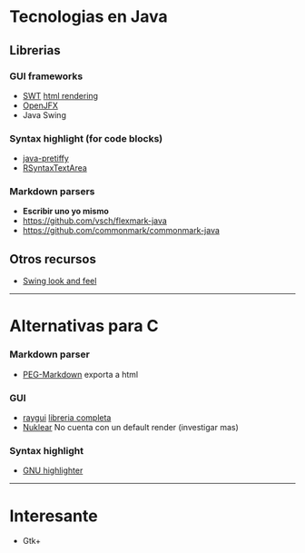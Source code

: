 # Tecnologias en Java

## Librerias
### GUI frameworks
- [SWT](https://www.eclipse.org/swt/) [html rendering](https://help.eclipse.org/latest/index.jsp?topic=%2Forg.eclipse.platform.doc.isv%2Freference%2Fapi%2Forg%2Feclipse%2Fswt%2Fbrowser%2FBrowser.html)
- [OpenJFX](https://openjfx.io/)
- Java Swing

### Syntax highlight (for code blocks)
- [java-pretiffy](https://github.com/subinkrishna/java-prettify)
- [RSyntaxTextArea](https://github.com/bobbylight/RSyntaxTextArea)

### Markdown parsers
- **Escribir uno yo mismo**
- https://github.com/vsch/flexmark-java
- https://github.com/commonmark/commonmark-java

## Otros recursos
- [Swing look and feel](https://docs.oracle.com/javase/tutorial/uiswing/lookandfeel/plaf.html)

---

# Alternativas para C

### Markdown parser
- [PEG-Markdown](https://github.com/JGM/PEG-Markdown/) exporta a html

### GUI
- [raygui](https://github.com/raysan5/raygui) [libreria completa](https://github.com/raysan5/raylib)
- [Nuklear](https://github.com/Immediate-Mode-UI/Nuklear) No cuenta con un default render (investigar mas)

### Syntax highlight
- [GNU highlighter](https://www.gnu.org/software/src-highlite/)

---

# Interesante
- Gtk+
